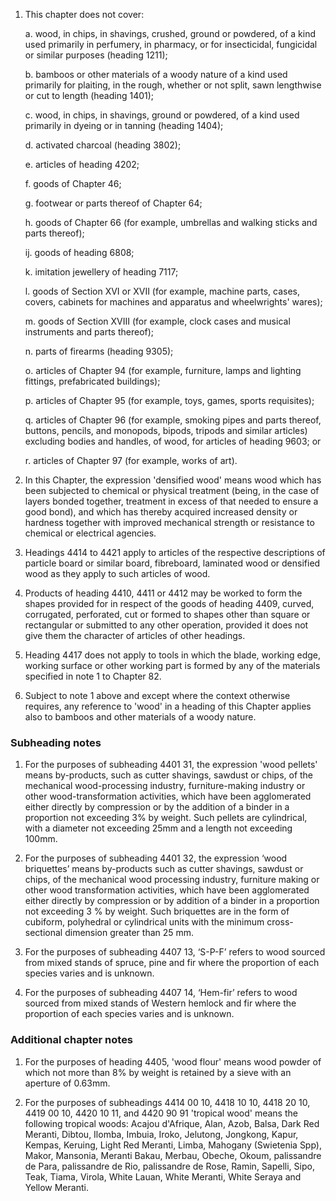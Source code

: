 1. This chapter does not cover:

    a. wood, in chips, in shavings, crushed, ground or powdered, of a kind used primarily in perfumery, in pharmacy, or for insecticidal, fungicidal or similar purposes (heading 1211);
    
    b. bamboos or other materials of a woody nature of a kind used primarily for plaiting, in the rough, whether or not split, sawn lengthwise or cut to length (heading 1401);
    
    c. wood, in chips, in shavings, ground or powdered, of a kind used primarily in dyeing or in tanning (heading 1404);
    
    d. activated charcoal (heading 3802);
    
    e. articles of heading 4202;
    
    f. goods of Chapter 46;
    
    g. footwear or parts thereof of Chapter 64;
    
    h. goods of Chapter 66 (for example, umbrellas and walking sticks and parts thereof);
    
    ij. goods of heading 6808;
    
    k. imitation jewellery of heading 7117;
    
    l. goods of Section XVI or XVII (for example, machine parts, cases, covers, cabinets for machines and apparatus and wheelwrights' wares);
    
    m. goods of Section XVIII (for example, clock cases and musical instruments and parts thereof);
    
    n. parts of firearms (heading 9305);
    
    o. articles of Chapter 94 (for example, furniture, lamps and lighting fittings, prefabricated buildings);
    
    p. articles of Chapter 95 (for example, toys, games, sports requisites);
    
    q. articles of Chapter 96 (for example, smoking pipes and parts thereof, buttons, pencils, and monopods, bipods, tripods and similar articles) excluding bodies and handles, of wood, for articles of heading 9603; or
    
    r. articles of Chapter 97 (for example, works of art).

2. In this Chapter, the expression 'densified wood' means wood which has been subjected to chemical or physical treatment (being, in the case of layers bonded together, treatment in excess of that needed to ensure a good bond), and which has thereby acquired increased density or hardness together with improved mechanical strength or resistance to chemical or electrical agencies.

3. Headings 4414 to 4421 apply to articles of the respective descriptions of particle board or similar board, fibreboard, laminated wood or densified wood as they apply to such articles of wood.

4. Products of heading 4410, 4411 or 4412 may be worked to form the shapes provided for in respect of the goods of heading 4409, curved, corrugated, perforated, cut or formed to shapes other than square or rectangular or submitted to any other operation, provided it does not give them the character of articles of other headings.

5. Heading 4417 does not apply to tools in which the blade, working edge, working surface or other working part is formed by any of the materials specified in note 1 to Chapter 82.

6. Subject to note 1 above and except where the context otherwise requires, any reference to 'wood' in a heading of this Chapter applies also to bamboos and other materials of a woody nature.

### Subheading notes

1. For the purposes of subheading 4401 31, the expression 'wood pellets' means by-products, such as cutter shavings, sawdust or chips, of the mechanical wood-processing industry, furniture-making industry or other wood-transformation activities, which have been agglomerated either directly by compression or by the addition of a binder in a proportion not exceeding 3% by weight. Such pellets are cylindrical, with a diameter not exceeding 25mm and a length not exceeding 100mm.

2. For the purposes of subheading 4401 32, the expression ‘wood briquettes’ means by-products such as cutter shavings, sawdust or chips, of the mechanical wood processing industry, furniture making or other wood transformation activities, which have been agglomerated either directly by compression or by addition of a binder in a proportion not exceeding 3 % by weight. Such briquettes are in the form of cubiform, polyhedral or cylindrical units with the minimum cross-sectional dimension greater than 25 mm.

3. For the purposes of subheading 4407 13, ‘S-P-F’ refers to wood sourced from mixed stands of spruce, pine and fir where the proportion of each species varies and is unknown.

4. For the purposes of subheading 4407 14, ‘Hem-fir’ refers to wood sourced from mixed stands of Western hemlock and fir where the proportion of each species varies and is unknown.

### Additional chapter notes

1. For the purposes of heading 4405, 'wood flour' means wood powder of which not more than 8% by weight is retained by a sieve with an aperture of 0.63mm.

2. For the purposes of subheadings 4414 00 10, 4418 10 10, 4418 20 10, 4419 00 10, 4420 10 11, and 4420 90 91 'tropical wood' means the following tropical woods: Acajou d'Afrique, Alan, Azob, Balsa, Dark Red Meranti, Dibtou, Ilomba, Imbuia, Iroko, Jelutong, Jongkong, Kapur, Kempas, Keruing, Light Red Meranti, Limba, Mahogany (Swietenia Spp), Makor, Mansonia, Meranti Bakau, Merbau, Obeche, Okoum, palissandre de Para, palissandre de Rio, palissandre de Rose, Ramin, Sapelli, Sipo, Teak, Tiama, Virola, White Lauan, White Meranti, White Seraya and Yellow Meranti.
